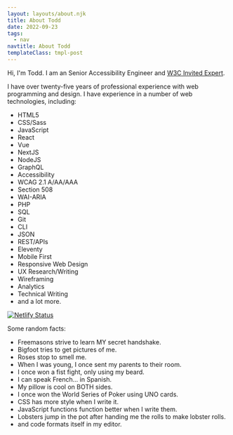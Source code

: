 ```yaml
---
layout: layouts/about.njk
title: About Todd
date: 2022-09-23
tags:
  - nav
navtitle: About Todd
templateClass: tmpl-post
---
```


Hi, I'm Todd. I am an Senior Accessibility Engineer and [W3C Invited Expert](https://w3.org).

I have over twenty-five years of professional experience with web programming and design. I have experience in a number of web technologies, including:

- HTML5
- CSS/Sass
- JavaScript
- React
- Vue
- NextJS
- NodeJS
- GraphQL
- Accessibility
- WCAG 2.1 A/AA/AAA
- Section 508
- WAI-ARIA
- PHP
- SQL
- Git
- CLI
- JSON
- REST/APIs
- Eleventy
- Mobile First
- Responsive Web Design
- UX Research/Writing
- Wireframing
- Analytics
- Technical Writing
- and a lot more.

[![Netlify Status](https://api.netlify.com/api/v1/badges/e07eb8d2-593a-4c5c-b6a4-b15312d26372/deploy-status)](https://app.netlify.com/sites/toddl/deploys)

Some random facts:

- Freemasons strive to learn MY secret handshake.
- Bigfoot tries to get pictures of me.
- Roses stop to smell me.
- When I was young, I once sent my parents to their room.
- I once won a fist fight, only using my beard.
- I can speak French... in Spanish.
- My pillow is cool on BOTH sides.
- I once won the World Series of Poker using UNO cards.
- CSS has more style when I write it.
- JavaScript functions function better when I write them.
- Lobsters jump in the pot after handing me the rolls to make lobster rolls.
- and code formats itself in my editor.
